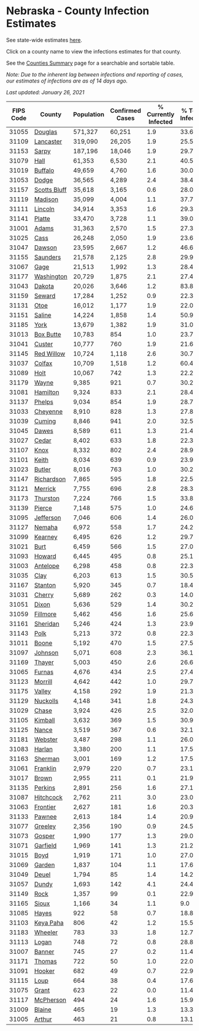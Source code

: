 # Nebraska - County Infection Estimates

See state-wide estimates [here](/infections/us-ne).

Click on a county name to view the infections estimates for that county.

See the [Counties Summary](/infections/summary-counties) page for a searchable and sortable table.

*Note: Due to the inherent lag between infections and reporting of cases, our estimates of infections are as of 14 days ago.*

*Last updated: January 26, 2021*

|   FIPS Code |                       County |   Population |   Confirmed Cases |   % Currently Infected |   % Total Infected |
|-------------|------------------------------|--------------|-------------------|------------------------|--------------------|
|       31055 |           [Douglas](douglas) |      571,327 |            60,251 |                    1.9 |               33.6 |
|       31109 |       [Lancaster](lancaster) |      319,090 |            26,205 |                    1.9 |               25.5 |
|       31153 |               [Sarpy](sarpy) |      187,196 |            18,046 |                    1.9 |               29.7 |
|       31079 |                 [Hall](hall) |       61,353 |             6,530 |                    2.1 |               40.5 |
|       31019 |           [Buffalo](buffalo) |       49,659 |             4,760 |                    1.6 |               30.0 |
|       31053 |               [Dodge](dodge) |       36,565 |             4,289 |                    2.4 |               38.4 |
|       31157 | [Scotts Bluff](scotts-bluff) |       35,618 |             3,165 |                    0.6 |               28.0 |
|       31119 |           [Madison](madison) |       35,099 |             4,004 |                    1.1 |               37.7 |
|       31111 |           [Lincoln](lincoln) |       34,914 |             3,353 |                    1.6 |               29.3 |
|       31141 |             [Platte](platte) |       33,470 |             3,728 |                    1.1 |               39.0 |
|       31001 |               [Adams](adams) |       31,363 |             2,570 |                    1.5 |               27.3 |
|       31025 |                 [Cass](cass) |       26,248 |             2,050 |                    1.9 |               23.6 |
|       31047 |             [Dawson](dawson) |       23,595 |             2,667 |                    1.2 |               46.6 |
|       31155 |         [Saunders](saunders) |       21,578 |             2,125 |                    2.8 |               29.9 |
|       31067 |                 [Gage](gage) |       21,513 |             1,992 |                    1.3 |               28.4 |
|       31177 |     [Washington](washington) |       20,729 |             1,875 |                    2.1 |               27.4 |
|       31043 |             [Dakota](dakota) |       20,026 |             3,646 |                    1.2 |               83.8 |
|       31159 |             [Seward](seward) |       17,284 |             1,252 |                    0.9 |               22.3 |
|       31131 |                 [Otoe](otoe) |       16,012 |             1,177 |                    1.9 |               22.0 |
|       31151 |             [Saline](saline) |       14,224 |             1,858 |                    1.4 |               50.9 |
|       31185 |                 [York](york) |       13,679 |             1,382 |                    1.9 |               31.0 |
|       31013 |       [Box Butte](box-butte) |       10,783 |               854 |                    1.0 |               23.7 |
|       31041 |             [Custer](custer) |       10,777 |               760 |                    1.9 |               21.6 |
|       31145 |     [Red Willow](red-willow) |       10,724 |             1,118 |                    2.6 |               30.7 |
|       31037 |             [Colfax](colfax) |       10,709 |             1,518 |                    1.2 |               60.4 |
|       31089 |                 [Holt](holt) |       10,067 |               742 |                    1.3 |               22.2 |
|       31179 |               [Wayne](wayne) |        9,385 |               921 |                    0.7 |               30.2 |
|       31081 |         [Hamilton](hamilton) |        9,324 |               833 |                    2.1 |               28.4 |
|       31137 |             [Phelps](phelps) |        9,034 |               854 |                    1.9 |               28.7 |
|       31033 |         [Cheyenne](cheyenne) |        8,910 |               828 |                    1.3 |               27.8 |
|       31039 |             [Cuming](cuming) |        8,846 |               941 |                    2.0 |               32.5 |
|       31045 |               [Dawes](dawes) |        8,589 |               611 |                    1.3 |               21.4 |
|       31027 |               [Cedar](cedar) |        8,402 |               633 |                    1.8 |               22.3 |
|       31107 |                 [Knox](knox) |        8,332 |               802 |                    2.4 |               28.9 |
|       31101 |               [Keith](keith) |        8,034 |               639 |                    0.9 |               23.9 |
|       31023 |             [Butler](butler) |        8,016 |               763 |                    1.0 |               30.2 |
|       31147 |     [Richardson](richardson) |        7,865 |               595 |                    1.8 |               22.5 |
|       31121 |           [Merrick](merrick) |        7,755 |               696 |                    2.8 |               28.3 |
|       31173 |         [Thurston](thurston) |        7,224 |               766 |                    1.5 |               33.8 |
|       31139 |             [Pierce](pierce) |        7,148 |               575 |                    1.0 |               24.6 |
|       31095 |       [Jefferson](jefferson) |        7,046 |               606 |                    1.4 |               26.0 |
|       31127 |             [Nemaha](nemaha) |        6,972 |               558 |                    1.7 |               24.2 |
|       31099 |           [Kearney](kearney) |        6,495 |               626 |                    1.2 |               29.7 |
|       31021 |                 [Burt](burt) |        6,459 |               566 |                    1.5 |               27.0 |
|       31093 |             [Howard](howard) |        6,445 |               495 |                    0.8 |               25.1 |
|       31003 |         [Antelope](antelope) |        6,298 |               458 |                    0.8 |               22.3 |
|       31035 |                 [Clay](clay) |        6,203 |               613 |                    1.5 |               30.5 |
|       31167 |           [Stanton](stanton) |        5,920 |               345 |                    0.7 |               18.4 |
|       31031 |             [Cherry](cherry) |        5,689 |               262 |                    0.3 |               14.0 |
|       31051 |               [Dixon](dixon) |        5,636 |               529 |                    1.4 |               30.2 |
|       31059 |         [Fillmore](fillmore) |        5,462 |               456 |                    1.6 |               25.6 |
|       31161 |         [Sheridan](sheridan) |        5,246 |               424 |                    1.3 |               23.9 |
|       31143 |                 [Polk](polk) |        5,213 |               372 |                    0.8 |               22.3 |
|       31011 |               [Boone](boone) |        5,192 |               470 |                    1.5 |               27.5 |
|       31097 |           [Johnson](johnson) |        5,071 |               608 |                    2.3 |               36.1 |
|       31169 |             [Thayer](thayer) |        5,003 |               450 |                    2.6 |               26.6 |
|       31065 |             [Furnas](furnas) |        4,676 |               434 |                    2.5 |               27.4 |
|       31123 |           [Morrill](morrill) |        4,642 |               442 |                    1.0 |               29.7 |
|       31175 |             [Valley](valley) |        4,158 |               292 |                    1.9 |               21.3 |
|       31129 |         [Nuckolls](nuckolls) |        4,148 |               341 |                    1.8 |               24.3 |
|       31029 |               [Chase](chase) |        3,924 |               426 |                    2.5 |               32.0 |
|       31105 |           [Kimball](kimball) |        3,632 |               369 |                    1.5 |               30.9 |
|       31125 |               [Nance](nance) |        3,519 |               367 |                    0.6 |               32.1 |
|       31181 |           [Webster](webster) |        3,487 |               298 |                    1.1 |               26.0 |
|       31083 |             [Harlan](harlan) |        3,380 |               200 |                    1.1 |               17.5 |
|       31163 |           [Sherman](sherman) |        3,001 |               169 |                    1.2 |               17.5 |
|       31061 |         [Franklin](franklin) |        2,979 |               220 |                    0.7 |               23.1 |
|       31017 |               [Brown](brown) |        2,955 |               211 |                    0.1 |               21.9 |
|       31135 |           [Perkins](perkins) |        2,891 |               256 |                    1.6 |               27.1 |
|       31087 |       [Hitchcock](hitchcock) |        2,762 |               211 |                    3.0 |               23.0 |
|       31063 |         [Frontier](frontier) |        2,627 |               181 |                    1.6 |               20.3 |
|       31133 |             [Pawnee](pawnee) |        2,613 |               184 |                    1.4 |               20.9 |
|       31077 |           [Greeley](greeley) |        2,356 |               190 |                    0.9 |               24.5 |
|       31073 |             [Gosper](gosper) |        1,990 |               177 |                    1.3 |               29.0 |
|       31071 |         [Garfield](garfield) |        1,969 |               141 |                    1.3 |               21.2 |
|       31015 |                 [Boyd](boyd) |        1,919 |               171 |                    1.0 |               27.0 |
|       31069 |             [Garden](garden) |        1,837 |               104 |                    1.1 |               17.6 |
|       31049 |               [Deuel](deuel) |        1,794 |                85 |                    1.4 |               14.2 |
|       31057 |               [Dundy](dundy) |        1,693 |               142 |                    4.1 |               24.4 |
|       31149 |                 [Rock](rock) |        1,357 |                99 |                    0.1 |               22.9 |
|       31165 |               [Sioux](sioux) |        1,166 |                34 |                    1.1 |                9.0 |
|       31085 |               [Hayes](hayes) |          922 |                58 |                    0.7 |               18.8 |
|       31103 |       [Keya Paha](keya-paha) |          806 |                42 |                    1.2 |               15.5 |
|       31183 |           [Wheeler](wheeler) |          783 |                33 |                    1.8 |               12.7 |
|       31113 |               [Logan](logan) |          748 |                72 |                    0.8 |               28.8 |
|       31007 |             [Banner](banner) |          745 |                27 |                    0.2 |               11.4 |
|       31171 |             [Thomas](thomas) |          722 |                50 |                    1.0 |               22.0 |
|       31091 |             [Hooker](hooker) |          682 |                49 |                    0.7 |               22.9 |
|       31115 |                 [Loup](loup) |          664 |                38 |                    0.4 |               17.6 |
|       31075 |               [Grant](grant) |          623 |                22 |                    0.0 |               11.4 |
|       31117 |       [McPherson](mcpherson) |          494 |                24 |                    1.6 |               15.9 |
|       31009 |             [Blaine](blaine) |          465 |                19 |                    1.3 |               13.3 |
|       31005 |             [Arthur](arthur) |          463 |                21 |                    0.8 |               13.1 |